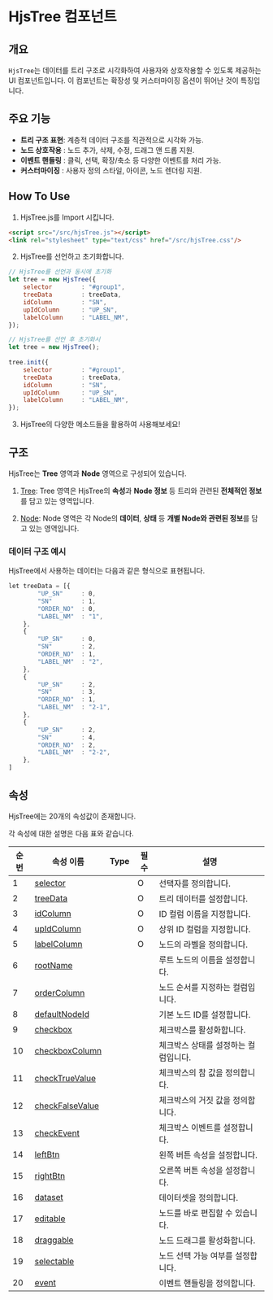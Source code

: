 # HjsTree 컴포넌트

## 개요

`HjsTree`는 데이터를 트리 구조로 시각화하여 사용자와 상호작용할 수 있도록 제공하는 UI 컴포넌트입니다. 이 컴포넌트는 확장성 및 커스터마이징 옵션이 뛰어난 것이 특징입니다.

## 주요 기능
- **트리 구조 표현**: 계층적 데이터 구조를 직관적으로 시각화 가능.
- **노드 상호작용** : 노드 추가, 삭제, 수정, 드래그 앤 드롭 지원.
- **이벤트 핸들링** : 클릭, 선택, 확장/축소 등 다양한 이벤트를 처리 가능.
- **커스터마이징**  : 사용자 정의 스타일, 아이콘, 노드 렌더링 지원.

## How To Use

1. HjsTree.js를 Import 시킵니다.
```html
<script src="/src/hjsTree.js"></script>
<link rel="stylesheet" type="text/css" href="/src/hjsTree.css"/>
```

2. HjsTree를 선언하고 초기화합니다.
```javascript
// HjsTree를 선언과 동시에 초기화
let tree = new HjsTree({
    selector        : "#group1",
    treeData        : treeData,
    idColumn        : "SN",
    upIdColumn      : "UP_SN",
    labelColumn     : "LABEL_NM",
});
```

```javascript
// HjsTree를 선언 후 초기화시
let tree = new HjsTree();
 
tree.init({
    selector        : "#group1",
    treeData        : treeData,
    idColumn        : "SN",
    upIdColumn      : "UP_SN",
    labelColumn     : "LABEL_NM",
});
```

3. HjsTree의 다양한 메소드들을 활용하여 사용해보세요!


## 구조

HjsTree는 **Tree** 영역과 **Node** 영역으로 구성되어 있습니다.

1. [Tree](./docs/tree/README.md): Tree 영역은 HjsTree의 **속성**과 **Node 정보** 등 트리와 관련된 **전체적인 정보**를 담고 있는 영역입니다.

2. [Node](./docs/node/README.md): Node 영역은 각 Node의 **데이터**, **상태** 등 **개별 Node와 관련된 정보**를 담고 있는 영역입니다.


### 데이터 구조 예시
HjsTree에서 사용하는 데이터는 다음과 같은 형식으로 표현됩니다.

```javascript
let treeData = [{
        "UP_SN"     : 0,
        "SN"        : 1,
        "ORDER_NO"  : 0,
        "LABEL_NM"  : "1",
    },
    {
        "UP_SN"     : 0,
        "SN"        : 2,
        "ORDER_NO"  : 1,
        "LABEL_NM"  : "2",
    },
    {
        "UP_SN"     : 2,
        "SN"        : 3,
        "ORDER_NO"  : 1,
        "LABEL_NM"  : "2-1",
    },
    {
        "UP_SN"     : 2,
        "SN"        : 4,
        "ORDER_NO"  : 2,
        "LABEL_NM"  : "2-2",
    },
]
```

## 속성

HjsTree에는 20개의 속성값이 존재합니다.

각 속성에 대한 설명은 다음 표와 같습니다.


|순번| 속성 이름                                                 | Type     | 필수   | 설명                                |
|----|----------------------------------------------------------|----------|--------|------------------------------------|        
|1   | [selector](./docs/props/README.md#selector)              |          | O      | 선택자를 정의합니다.                 |          
|2   | [treeData](./docs/props/README.md#treeData)              |          | O      | 트리 데이터를 설정합니다.            |
|3   | [idColumn](./docs/props/README.md#idColumn)              |          | O      | ID 컬럼 이름을 지정합니다.           |
|4   | [upIdColumn](./docs/props/README.md#upIdColumn)          |          | O      | 상위 ID 컬럼을 지정합니다.           |
|5   | [labelColumn](./docs/props/README.md#labelColumn)        |          | O      | 노드의 라벨을 정의합니다.            |
|6   | [rootName](./docs/props/README.md#rootName)              |          |        | 루트 노드의 이름을 설정합니다.       |    
|7   | [orderColumn](./docs/props/README.md#orderColumn)        |          |        | 노드 순서를 지정하는 컬럼입니다.     |        
|8   | [defaultNodeId](./docs/props/README.md#defaultNodeId)    |          |        | 기본 노드 ID를 설정합니다.           |
|9   | [checkbox](./docs/props/README.md#checkbox)              |          |        | 체크박스를 활성화합니다.             |
|10  | [checkboxColumn](./docs/props/README.md#checkboxColumn)  |          |        | 체크박스 상태를 설정하는 컬럼입니다. |            
|11  | [checkTrueValue](./docs/props/README.md#checkTrueValue)  |          |        | 체크박스의 참 값을 정의합니다.       |     
|12  | [checkFalseValue](./docs/props/README.md#checkFalseValue)|          |        | 체크박스의 거짓 값을 정의합니다.     |     
|13  | [checkEvent](./docs/props/README.md#checkEvent)          |          |        | 체크박스 이벤트를 설정합니다.        |   
|14  | [leftBtn](./docs/props/README.md#leftBtn)                |          |        | 왼쪽 버튼 속성을 설정합니다.         |
|15  | [rightBtn](./docs/props/README.md#rightBtn)              |          |        | 오른쪽 버튼 속성을 설정합니다.       |    
|16  | [dataset](./docs/props/README.md#dataset)                |          |        | 데이터셋을 정의합니다.               |
|17  | [editable](./docs/props/README.md#editable)              |          |        | 노드를 바로 편집할 수 있습니다.      |
|18  | [draggable](./docs/props/README.md#draggable)            |          |        | 노드 드래그를 활성화합니다.          | 
|19  | [selectable](./docs/props/README.md#selectable)          |          |        | 노드 선택 가능 여부를 설정합니다.    |         
|20  | [event](./docs/props/README.md#event)                    |          |        | 이벤트 핸들링을 정의합니다.          | 
  